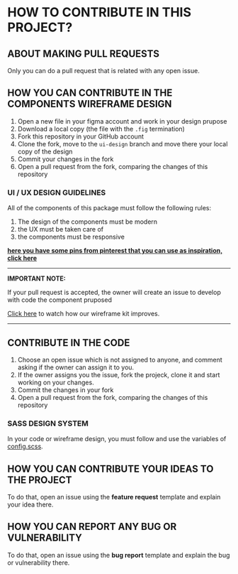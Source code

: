# HOW TO CONTRIBUTE IN THIS PROJECT?

## ABOUT MAKING PULL REQUESTS

Only you can do a pull request that is related with any open issue.

## HOW YOU CAN CONTRIBUTE IN THE COMPONENTS WIREFRAME DESIGN

1. Open a new file in your figma account and work in your design prupose
1. Download a local copy (the file with the `.fig` termination)
1. Fork this repository in your GitHub account
1. Clone the fork, move to the `ui-design` branch and move there your local copy of the design
1. Commit your changes in the fork
1. Open a pull request from the fork, comparing the changes of this repository

### UI / UX DESIGN GUIDELINES

All of the components of this package must follow the following rules:

1. The design of the components must be modern
1. the UX must be taken care of
1. the components must be responsive

[**here you have some pins from pinterest that you can use as inspiration, click here**](https://pin.it/7qqKw66)

---
**IMPORTANT NOTE:**

If your pull request is accepted, the owner will create an issue to develop with code the component pruposed

<a href="https://www.figma.com/file/5EFFcP5khDgy7yWSG0zWfE/Untitled?node-id=0%3A1">Click here</a> to watch how our wireframe kit improves.

---

## CONTRIBUTE IN THE CODE

1. Choose an open issue which is not assigned to anyone, and comment asking if the owner can assign it to you.
1. If the owner assigns you the issue, fork the projeck, clone it and start working on your changes.
1. Commit the changes in your fork
1. Open a pull request from the fork, comparing the changes of this repository

### SASS DESIGN SYSTEM

In your code or wireframe design, you must follow and use the variables of [config.scss]().

## HOW YOU CAN CONTRIBUTE YOUR IDEAS TO THE PROJECT

To do that, open an issue using the **feature request** template and explain your idea there.

## HOW YOU CAN REPORT ANY BUG OR VULNERABILITY

To do that, open an issue using the **bug report** template and explain the bug or vulnerability there.
